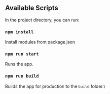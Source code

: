 ## Available Scripts

In the project directory, you can run:

### `npm install`

Install modules from package.json

### `npm run start`

Runs the app.

### `npm run build`

Builds the app for production to the `build` folder.\